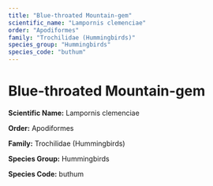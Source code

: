 ```yaml
---
title: "Blue-throated Mountain-gem"
scientific_name: "Lampornis clemenciae"
order: "Apodiformes"
family: "Trochilidae (Hummingbirds)"
species_group: "Hummingbirds"
species_code: "buthum"
---
```


# Blue-throated Mountain-gem

**Scientific Name:** Lampornis clemenciae

**Order:** Apodiformes

**Family:** Trochilidae (Hummingbirds)

**Species Group:** Hummingbirds

**Species Code:** buthum
